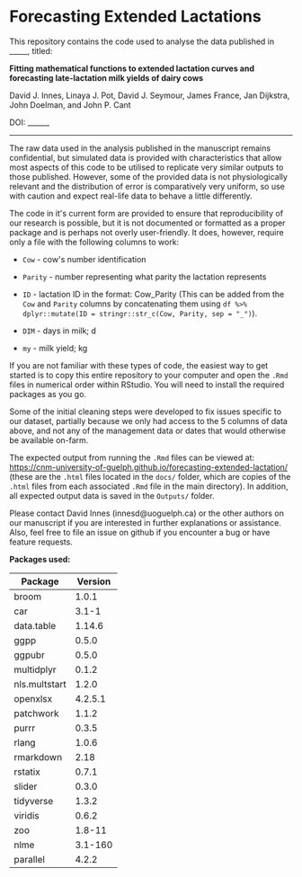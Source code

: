 # Forecasting Extended Lactations

<!-- badges: start -->

<!-- badges: end -->

This repository contains the code used to analyse the data published in \_\_\_\_\_, titled:

**Fitting mathematical functions to extended lactation curves and forecasting late-lactation milk yields of dairy cows**

David J. Innes, Linaya J. Pot, David J. Seymour, James France, Jan Dijkstra, John Doelman, and John P. Cant

DOI: \_\_\_\_\_\_

------------------------------------------------------------------------

The raw data used in the analysis published in the manuscript remains confidential, but simulated data is provided with characteristics that allow most aspects of this code to be utilised to replicate very similar outputs to those published. However, some of the provided data is not physiologically relevant and the distribution of error is comparatively very uniform, so use with caution and expect real-life data to behave a little differently.

The code in it's current form are provided to ensure that reproducibility of our research is possible, but it is not documented or formatted as a proper package and is perhaps not overly user-friendly. It does, however, require only a file with the following columns to work:

-   `Cow` - cow's number identification

-   `Parity` - number representing what parity the lactation represents

-   `ID` - lactation ID in the format: Cow_Parity (This can be added from the `Cow` and `Parity` columns by concatenating them using `df %>% dplyr::mutate(ID = stringr::str_c(Cow, Parity, sep = "_")`).

-   `DIM` - days in milk; d

-   `my` - milk yield; kg

If you are not familiar with these types of code, the easiest way to get started is to copy this entire repository to your computer and open the `.Rmd` files in numerical order within RStudio. You will need to install the required packages as you go.

Some of the initial cleaning steps were developed to fix issues specific to our dataset, partially because we only had access to the 5 columns of data above, and not any of the management data or dates that would otherwise be available on-farm.

The expected output from running the `.Rmd` files can be viewed at: <https://cnm-university-of-guelph.github.io/forecasting-extended-lactation/> (these are the `.html` files located in the `docs/` folder, which are copies of the `.html` files from each associated `.Rmd` file in the main directory). In addition, all expected output data is saved in the `Outputs/` folder.

Please contact David Innes (innesd\@uoguelph.ca) or the other authors on our manuscript if you are interested in further explanations or assistance. Also, feel free to file an issue on github if you encounter a bug or have feature requests.

**Packages used:**

| Package       | Version |
|---------------|---------|
| broom         | 1.0.1   |  
| car           | 3.1-1   |          
| data.table    | 1.14.6  |  
| ggpp          | 0.5.0   |         
| ggpubr        | 0.5.0   |       
| multidplyr    | 0.1.2   |   
| nls.multstart | 1.2.0   |
| openxlsx      | 4.2.5.1 |   
| patchwork     | 1.1.2   |    
| purrr         | 0.3.5   |        
| rlang         | 1.0.6   |        
| rmarkdown     | 2.18    |     
| rstatix       | 0.7.1   |      
| slider        | 0.3.0   |       
| tidyverse     | 1.3.2   |    
| viridis       | 0.6.2   |      
| zoo           | 1.8-11  |         
| nlme          | 3.1-160 |       
| parallel      | 4.2.2   | 
